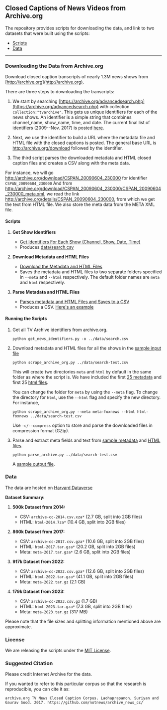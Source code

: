 ## Closed Captions of News Videos from Archive.org

The repository provides scripts for downloading the data, and link to two datasets that were built using the scripts:

* [Scripts](https://github.com/notnews/archive_news_cc#downloading-the-data-from-archiveorg)
* [Data](https://github.com/notnews/archive_news_cc#data)

-------------

### Downloading the Data from Archive.org

Download closed caption transcripts of nearly 1.3M news shows from [http://archive.org](http://archive.org). 

There are three steps to downloading the transcripts:

1. We start by searching [https://archive.org/advancedsearch.php](https://archive.org/advancedsearch.php) with collection `collection:"tvarchive"`. This gets us unique identifiers for each of the news shows. An identifier is a simple string that combines channel_name, show_name, time, and date. The current final list of identifiers (2009--Nov. 2017) is posted [here](data/search.csv). 

2. Next, we use the identifier to build a URL where the metadata file and HTML file with the closed captions is posted. The general base URL is http://archive.org/download followed by the identifier.

3. The third script parses the downloaded metadata and HTML closed caption files and creates a CSV along with the meta data.

For instance, we will go http://archive.org/download/CSPAN_20090604_230000 for identifier `CSPAN_20090604_230000` And from http://archive.org/download/CSPAN_20090604_230000/CSPAN_20090604_230000_meta.xml, we read the link http://archive.org/details/CSPAN_20090604_230000, from which we get the text from HTML file. We also store the meta data from the META XML file.

#### Scripts

1. **Get Show Identifiers**  
    - [Get Identifiers For Each Show (Channel, Show, Date, Time)](scripts/get_news_identifiers.py)
    - Produces [data/search.csv](data/search.csv)

2. **Download Metadata and HTML Files**  
    - [Download the Metadata and HTML Files](scripts/scrape_archive_org.py)
    - Saves the metadata and HTML files to two separate folders specified in `--meta` and `--html` respectively. The default folder names are `meta` and `html` respectively.

3. **Parse Metadata and HTML Files**  
    - [Parses metadata and HTML Files and Saves to a CSV](scripts/parse_archive.py)
    - Produces a CSV. [Here's an example](data/archive-out.csv)

#### Running the Scripts

1. Get all TV Archive identifiers from archive.org.  

    ```
    python get_news_identifiers.py -o ../data/search.csv
    ```

2. Download metadata and HTML files for all the shows in the [sample input file](data/search-test.csv)  

    ```
    python scrape_archive_org.py ../data/search-test.csv
    ```

    This will create two directories `meta` and `html` by default in the same folder as where the script is. We have included the first [25 metadata](data/meta/) and first 25 [html files](data/html/).  

    You can change the folder for `meta` by using the `--meta` flag. To change the directory for `html`, use the `--html` flag and specify the new directory. For instance,  

    ```
    python scrape_archive_org.py --meta meta-foxnews --html html-foxnews ../data/search-test.csv
    ```

    Use `-c/--compress` option to store and parse the downloaded files in compression format (GZip).

3. Parse and extract meta fields and text from [sample metadata](data/meta) and [HTML files](data/html). 

    ```
    python parse_archive.py ../data/search-test.csv
    ```

    A [sample output file](data/archive-out.csv).

### Data

The data are hosted on [Harvard Dataverse](https://dataverse.harvard.edu/dataset.xhtml?persistentId=doi:10.7910/DVN/OAJJHI)


**Dataset Summary:**

1. **500k Dataset from 2014:**
   - CSV: `archive-cc-2014.csv.xza*` (2.7 GB, split into 2GB files)
   - HTML: `html-2014.7za*` (10.4 GB, split into 2GB files)

2. **860k Dataset from 2017:**
   - CSV: `archive-cc-2017.csv.gza*` (10.6 GB, split into 2GB files)
   - HTML: `html-2017.tar.gza*` (20.2 GB, split into 2GB files)
   - Meta: `meta-2017.tar.gza*` (2.6 GB, split into 2GB files)

3. **917k Dataset from 2022:**
   - CSV: `archive-cc-2022.csv.gza*` (12.6 GB, split into 2GB files)
   - HTML: `html-2022.tar.gza*` (41.1 GB, split into 2GB files)
   - Meta: `meta-2022.tar.gz` (2.1 GB)

4. **179k Dataset from 2023:**
   - CSV: `archive-cc-2023.csv.gz` (1.7 GB)
   - HTML: `html-2023.tar.gza*` (7.3 GB, split into 2GB files)
   - Meta: `meta-2023.tar.gz` (317 MB)

Please note that the file sizes and splitting information mentioned above are approximate.


### License

We are releasing the scripts under the [MIT License](https://opensource.org/licenses/MIT).

### Suggested Citation

Please credit Internet Archive for the data. 

If you wanted to refer to this particular corpus so that the research is reproducible, you can cite it as:
```
archive.org TV News Closed Caption Corpus. Laohaprapanon, Suriyan and Gaurav Sood. 2017. https://github.com/notnews/archive_news_cc/     
```
